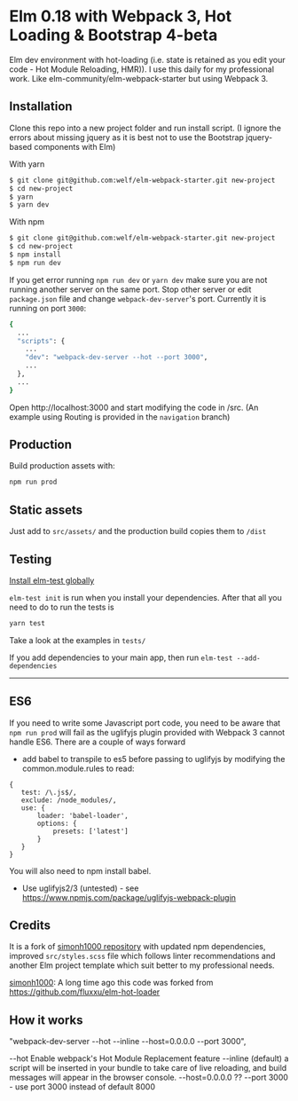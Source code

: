 # Elm 0.18 with Webpack 3, Hot Loading & Bootstrap 4-beta

Elm dev environment with hot-loading (i.e. state is retained as you edit your code - Hot Module Reloading, HMR)). I use this daily for my professional work. Like elm-community/elm-webpack-starter but using Webpack 3.

## Installation

Clone this repo into a new project folder and run install script.
(I ignore the errors about missing jquery as it is best not to use the Bootstrap jquery-based components with Elm)

With yarn
```sh
$ git clone git@github.com:welf/elm-webpack-starter.git new-project
$ cd new-project
$ yarn
$ yarn dev
 ```

With npm

```sh
$ git clone git@github.com:welf/elm-webpack-starter.git new-project
$ cd new-project
$ npm install
$ npm run dev
```

If you get error running `npm run dev` or `yarn dev` make sure you are not running another server on the same port. Stop other server or edit `package.json` file and change `webpack-dev-server`'s port. Currently it is running on port `3000`:

```sh
{
  ...
  "scripts": {
    ...
    "dev": "webpack-dev-server --hot --port 3000",
    ...
  },
  ...
}

```

Open http://localhost:3000 and start modifying the code in /src.
(An example using Routing is provided in the `navigation` branch)

## Production

Build production assets with:

```sh
npm run prod
```

## Static assets

Just add to `src/assets/` and the production build copies them to `/dist`

## Testing

[Install elm-test globally](https://github.com/elm-community/elm-test#running-tests-locally)

`elm-test init` is run when you install your dependencies. After that all you need to do to run the tests is

```sh
yarn test
```

Take a look at the examples in `tests/`

If you add dependencies to your main app, then run `elm-test --add-dependencies`

<hr />

## ES6

If you need to write some Javascript port code, you need to be aware that `npm run prod` will fail as the uglifyjs plugin provided with Webpack 3 cannot handle ES6. There are a couple of ways forward

- add babel to transpile to es5 before passing to uglifyjs by modifying the common.module.rules to read:
```
{
   test: /\.js$/,
   exclude: /node_modules/,
   use: {
       loader: 'babel-loader',
       options: {
           presets: ['latest']
       }
   }
}
```
You will also need to npm install babel.

- Use uglifyjs2/3 (untested) - see https://www.npmjs.com/package/uglifyjs-webpack-plugin

## Credits

It is a fork of [simonh1000 repository](https://github.com/simonh1000/elm-webpack-starter) with updated npm dependencies, improved `src/styles.scss` file which follows linter recommendations and another Elm project template which suit better to my professional needs.

[simonh1000](https://github.com/simonh1000): A long time ago this code was forked from https://github.com/fluxxu/elm-hot-loader

## How it works

"webpack-dev-server --hot --inline --host=0.0.0.0 --port 3000",

--hot Enable webpack's Hot Module Replacement feature
--inline (default) a script will be inserted in your bundle to take care of live reloading, and build messages will appear in the browser console.
--host=0.0.0.0 ??
--port 3000 - use port 3000 instead of default 8000

